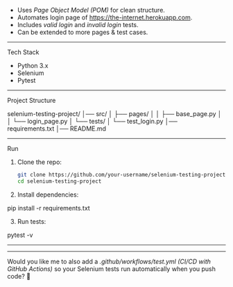 

- Uses *Page Object Model (POM)* for clean structure.
- Automates login page of https://the-internet.herokuapp.com.
- Includes *valid login* and *invalid login* tests.
- Can be extended to more pages & test cases.

---

 Tech Stack
- Python 3.x
- Selenium
- Pytest

---
 Project Structure

selenium-testing-project/ │── src/ │   ├── pages/ │   │   ├── base_page.py │   │   └── login_page.py │   └── tests/ │       └── test_login.py │── requirements.txt │── README.md

---

 Run
1. Clone the repo:
   ```bash
   git clone https://github.com/your-username/selenium-testing-project.git
   cd selenium-testing-project

2. Install dependencies:

pip install -r requirements.txt


3. Run tests:

pytest -v




---


---

Would you like me to also add a *.github/workflows/test.yml (CI/CD with GitHub Actions)* so your Selenium tests run automatically when you push code? 🚀
